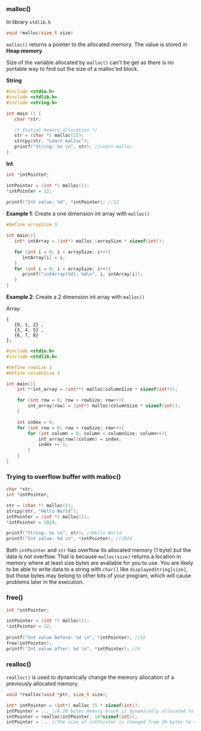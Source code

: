 ### malloc()

In library ``stdlib.h``

```c
void *malloc(size_t size)
```

``malloc()`` returns a pointer to the allocated memory. The value is stored in **Heap memory**.

Size of the variable allocated by ``malloc()`` can't be get as there is no portable way to find out the size of a malloc'ed block.

**String**

```c
#include <stdio.h>
#include <stdlib.h>
#include <string.h>

int main () {
   char *str;

   /* Initial memory allocation */
   str = (char *) malloc(15);
   strcpy(str, "Learn malloc");
   printf("String: %s \n", str); //Learn malloc
}   
```

**Int**

```c
int *intPointer;

intPointer = (int *) malloc(1);
*intPointer = 12;
    
printf("Int value: %d", *intPointer); //12
```

**Example 1**: Create a one dimension int array with ``malloc()``

```c
#define arraySize 3

int main(){
   int* intArray = (int*) malloc (arraySize * sizeof(int));

   for (int i = 0; i < arraySize; i++){
      intArray[i] = i;
   }
   for (int i = 0; i < arraySize; i++){
      printf("intArray[%d]: %d\n", i, intArray[i]);
   }
}
```

**Example 2**: Create a 2 dimension int array with ``malloc()``

Array:

```
{  
   {0, 1, 2} ,
   {3, 4, 5} ,
   {6, 7, 8}
};
```

```c
#include <stdio.h>
#include <stdlib.h>

#define rowSize 3
#define columnSize 3

int main(){
	int **int_array = (int**) malloc(columnSize * sizeof(int*));

	for (int row = 0; row < rowSize; row++){
		int_array[row] = (int*) malloc(columnSize * sizeof(int));
	}

	int index = 0;
	for (int row = 0; row < rowSize; row++){
		for (int column = 0; column < columnSize; column++){
			int_array[row][column] = index;
			index += 1;
		}	
	}
}
```

### Trying to overflow buffer with malloc()

```c
char *str;
int *intPointer;

str = (char *) malloc(1);
strcpy(str, "Hello World");
intPointer = (int *) malloc(1);
*intPointer = 1024;

printf("String: %s \n", str); //Hello World
printf("Int value: %d \n", *intPointer); //1024
```    

Both ``intPointer`` and ``str`` has overflow its allocated memory (1 byte) but the data is not overflow. That is because ``malloc(size)`` returns a location in memory where at least size bytes are available for you to use. You are likely to be able to write data to a string with ``char[]`` like ``displayedString[size]``, but those bytes may belong to other bits of your program, which will cause problems later in the execution.

### free()

```c
int *intPointer;

intPointer = (int *) malloc(1);
*intPointer = 12;
    
printf("Int value before: %d \n", *intPointer); //12
free(intPointer);
printf("Int value after: %d \n", *intPointer); //0
```

### realloc()

``realloc()`` is used to dynamically change the memory allocation of a previously allocated memory.

```c
void *realloc(void *ptr, size_t size); 
```

```c
int* intPointer = (int*) malloc (5 * sizeof(int));
intPointer = ... //A 20 bytes memory block is dynamically allocated to intPointer as an array
intPointer = realloc(intPointer, 10*sizeof(int));
intPointer = ... //The size of intPointer is changed from 20 bytes to 40 bytes dynamically
```